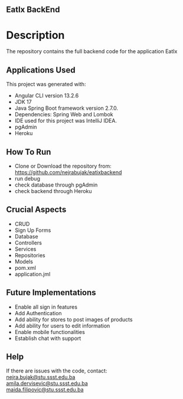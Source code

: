 ## EatIx BackEnd

# Description
The repository contains the full backend code for the application EatIx  

## Applications Used

This project was generated with:  
  
- Angular CLI version 13.2.6  
- JDK 17  
- Java Spring Boot framework version 2.7.0.  
- Dependencies: Spring Web and Lombok  
- IDE used for this project was IntelliJ IDEA.  
- pgAdmin  
- Heroku  

## How To Run

- Clone or Download the repository from: https://github.com/nejrabujak/eatixbackend  
- run debug  
- check database through pgAdmin  
- check backend through Heroku

## Crucial Aspects
-  CRUD  
-  Sign Up Forms
-  Database
-  Controllers
-  Services  
-  Repositories  
-  Models  
-  pom.xml  
-  application.jml  

## Future Implementations

- Enable all sign in features 
- Add Authentication  
- Add ability for stores to post images of products
- Add ability for users to edit information
- Enable mobile functionalities
- Establish chat with support 

## Help

If there are issues with the code, contact:  
nejra.bujak@stu.ssst.edu.ba  
amila.dervisevic@stu.ssst.edu.ba  
maida.filipovic@stu.ssst.edu.ba  
